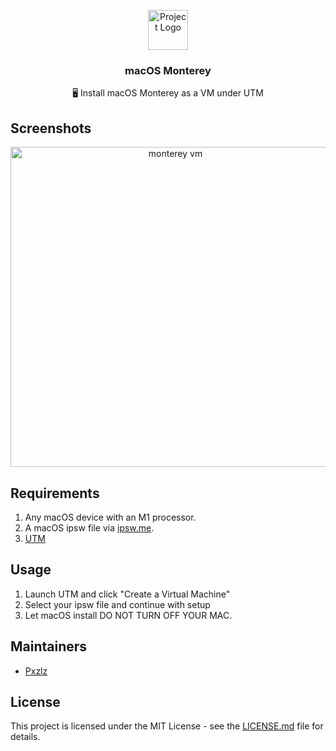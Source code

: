 <p align="center"><img src="https://upload.wikimedia.org/wikipedia/commons/thumb/1/1b/Apple_logo_grey.svg/1724px-Apple_logo_grey.svg.png" height="64" alt="Project Logo"></p>
<h3 align="center">macOS Monterey</h3>
<p align="center">🖥 Install macOS Monterey as a VM under UTM</p>

## Screenshots

<p align="center"><img src="https://github.com/Pxzlzz/macOS-Monterey/blob/main/assets/vm.png?raw=true" height="512" alt="monterey vm"></p>

## Requirements

1. Any macOS device with an M1 processor.
2. A macOS ipsw file via [ipsw.me](https://ipsw.me/product/Mac).
3. [UTM](https://mac.getutm.app)

## Usage

1. Launch UTM and click "Create a Virtual Machine"
2. Select your ipsw file and continue with setup
3. Let macOS install DO NOT TURN OFF YOUR MAC.

## Maintainers

* [Pxzlz](https://github.com/pxzlz-ctrl)

## License

This project is licensed under the MIT License - see the [LICENSE.md](LICENSE.md) file for details.
